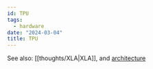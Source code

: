 ```yaml
---
id: TPU
tags:
  - hardware
date: "2024-03-04"
title: TPU
---
```


See also: [[thoughts/XLA|XLA]], and [architecture](https://cloud.google.com/tpu/docs/system-architecture-tpu-vm)
